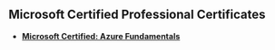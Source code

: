 ## Microsoft Certified Professional Certificates

  - **[Microsoft Certified: Azure Fundamentals](https://docs.microsoft.com/en-us/learn/certifications/exams/az-900 "Course Description")**
